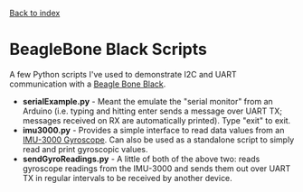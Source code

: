 [Back to index](https://github.com/NickCapurso/Embedded-Systems-Tinkering)

# BeagleBone Black Scripts
A few Python scripts I've used to demonstrate I2C and UART communication with a [Beagle Bone Black](https://beagleboard.org/black).
* **serialExample.py** - Meant the emulate the "serial monitor" from an Arduino (i.e. typing and hitting enter sends a message over UART TX; messages received on RX are automatically printed). Type "exit" to exit.
* **imu3000.py** - Provides a simple interface to read data values from an [IMU-3000 Gyroscope](https://store.invensense.com/datasheets/invensense/PS-IMU-3000A.pdf). Can also be used as a standalone script to simply read and print gyroscopic values.
* **sendGyroReadings.py** - A little of both of the above two: reads gyroscope readings from the IMU-3000 and sends them out over UART TX in regular intervals to be received by another device.


